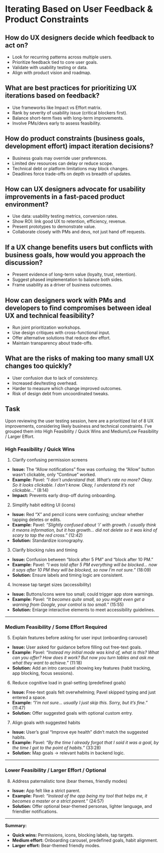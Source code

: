 # Iterating Based on User Feedback & Product Constraints

## How do UX designers decide which feedback to act on?
- Look for recurring patterns across multiple users.
- Prioritize feedback tied to core user goals.
- Validate with usability testing or data.
- Align with product vision and roadmap.

## What are best practices for prioritizing UX iterations based on feedback?
- Use frameworks like Impact vs Effort matrix.
- Rank by severity of usability issue (critical blockers first).
- Balance short-term fixes with long-term improvements.
- Involve PMs/devs early to assess feasibility.

## How do product constraints (business goals, development effort) impact iteration decisions?
- Business goals may override user preferences.
- Limited dev resources can delay or reduce scope.
- Technical debt or platform limitations may block changes.
- Deadlines force trade-offs on depth vs breadth of updates.

## How can UX designers advocate for usability improvements in a fast-paced product environment?
- Use data: usability testing metrics, conversion rates.
- Show ROI: link good UX to retention, efficiency, revenue.
- Present prototypes to demonstrate value.
- Collaborate closely with PMs and devs, not just hand off requests.

## If a UX change benefits users but conflicts with business goals, how would you approach the discussion?
- Present evidence of long-term value (loyalty, trust, retention).
- Suggest phased implementation to balance both sides.
- Frame usability as a driver of business outcomes.

## How can designers work with PMs and developers to find compromises between ideal UX and technical feasibility?
- Run joint prioritization workshops.
- Use design critiques with cross-functional input.
- Offer alternative solutions that reduce dev effort.
- Maintain transparency about trade-offs.

## What are the risks of making too many small UX changes too quickly?
- User confusion due to lack of consistency.
- Increased dev/testing overhead.
- Harder to measure which change improved outcomes.
- Risk of design debt from uncoordinated tweaks.

## Task

Upon reviewing the user testing session, here are a prioritized list of 8 UX improvements, considering likely business and technical constraints. I’ve grouped them into High Feasibility / Quick Wins and Medium/Low Feasibility / Larger Effort.

### High Feasibility / Quick Wins

1. Clarify confusing permission screens
- **Issue:** The “Allow notifications” flow was confusing; the “Allow” button wasn’t clickable, only “Continue” worked.  
- **Example:** Pavel: *“I don’t understand that. What’s rate no more? Okay. So it looks clickable. I don’t know. Okay, I understand it’s not clickable…”* (8:14)  
- **Impact:** Prevents early drop-off during onboarding.

2. Simplify habit editing UI (icons)
- **Issue:** Red “X” and pencil icons were confusing; unclear whether tapping deletes or edits.  
- **Example:** Pavel: *“Slightly confused about ‘i’ with growth. I usually think it means information, but it has growth… did not delete so it was kind of scary to tap the red cross.”* (12:42)  
- **Solution:** Standardize iconography.

3. Clarify blocking rules and timing
- **Issue:** Confusion between “block after 5 PM” and “block after 10 PM.”  
- **Example:** Pavel: *“I was told after 5 PM everything will be blocked… now it says after 10 PM they will be blocked, so now I’m not sure.”* (18:09)  
- **Solution:** Ensure labels and timing logic are consistent.

4. Increase tap target sizes (accessibility)
- **Issue:** Buttons/icons were too small; could trigger app store warnings.  
- **Example:** Pavel: *“It becomes quite small, so you might even get a warning from Google, your control is too small.”* (15:55)  
- **Solution:** Enlarge interactive elements to meet accessibility guidelines.

---

### Medium Feasibility / Some Effort Required

5. Explain features before asking for user input (onboarding carousel)
- **Issue:** User asked for guidance before filling out free-text goals.  
- **Example:** Pavel: *“Instead my initial mode was kind of, what is this? What can you offer? How does it work? But now you turn tables and ask me what they want to achieve.”* (11:18)  
- **Solution:** Add an intro carousel showing key features (habit tracking, app blocking, focus sessions).

6. Reduce cognitive load in goal-setting (predefined goals)
- **Issue:** Free-text goals felt overwhelming; Pavel skipped typing and just entered a space.  
- **Example:** *“I’m not sure… usually I just skip this. Sorry, but it’s fine.”* (11:47)  
- **Solution:** Offer suggested goals with optional custom entry.

7. Align goals with suggested habits
- **Issue:** User’s goal “Improve eye health” didn’t match the suggested habits.  
- **Example:** Pavel: *“By the time I already forgot that I said it was a goal, by the time I got to the point of habits.”* (33:28)  
- **Solution:** Map goals → relevant habits in backend logic.

---

### Lower Feasibility / Larger Effort / Optional

8. Address paternalistic tone (bear themes, friendly modes)
- **Issue:** App felt like a strict parent.  
- **Example:** Pavel: *“Instead of the app being my tool that helps me, it becomes a master or a strict parent.”* (24:57)  
- **Solution:** Offer optional bear-themed personas, lighter language, and friendlier notifications.

---

**Summary:**  
- **Quick wins:** Permissions, icons, blocking labels, tap targets.  
- **Medium effort:** Onboarding carousel, predefined goals, habit alignment.  
- **Larger effort:** Bear-themed friendly modes.